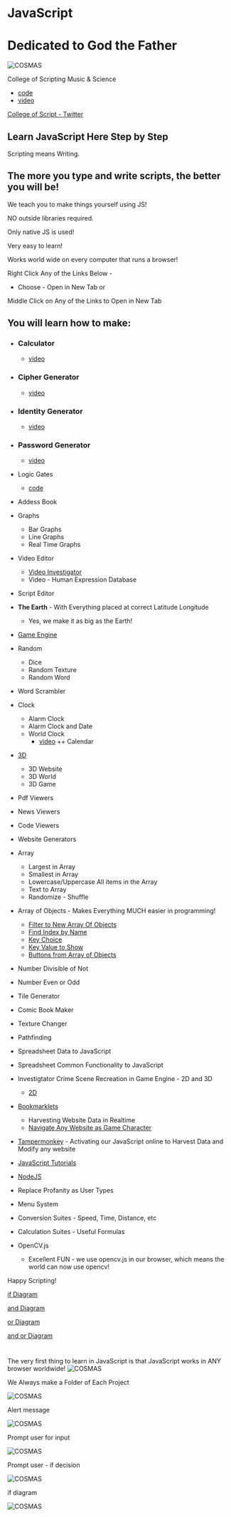 # JavaScript

# Dedicated to God the Father

![COSMAS](https://collegeofscripting.weebly.com/uploads/6/4/4/8/64482293/college-sign_orig.gif)

College of Scripting Music & Science
+ [code](https://github.com/christophertopalian)
+ [video](https://twitter.com/CollegeOfScript/status/1612493859984113664)

[College of Script - Twitter](https://twitter.com/CollegeOfScript)

## Learn JavaScript Here Step by Step

Scripting means Writing.

## The more you type and write scripts, the better you will be!

We teach you to make things yourself using JS!

NO outside libraries required.

Only native JS is used!

Very easy to learn!

Works world wide on every computer that runs a browser!


Right Click Any of the Links Below - 
  + Choose - Open in New Tab
or

Middle Click on Any of the Links to Open in New Tab

## You will learn how to make:
+ ### Calculator
  + [video](https://twitter.com/CollegeOfScript/status/1607320247928868864)
  
+ ### Cipher Generator
  + [video](https://twitter.com/CollegeOfScript/status/1610700699846819857)
  
+ ### Identity Generator
  + [video](https://twitter.com/CollegeOfScript/status/1610728273859809280)
  
+ ### Password Generator
  + [video](https://twitter.com/CollegeOfScript/status/1612000852796923904)

+ Logic Gates
  + [code](https://github.com/ChristopherTopalian/Topalian_JavaScript/tree/main/js_logic_gates)

+ Addess Book
+ Graphs
  + Bar Graphs
  + Line Graphs
  + Real Time Graphs

+ Video Editor
  + [Video Investigator](https://github.com/ChristopherTopalian/VideoInvestigator)
  + Video - Human Expression Database

+ Script Editor

+ **The Earth** - With Everything placed at correct Latitude Longitude
  + Yes, we make it as big as the Earth!
+ [Game Engine](https://github.com/ChristopherTopalian/Topalian-Game-Engine)
+ Random
  + Dice
  + Random Texture
  + Random Word
+ Word Scrambler
+ Clock
  + Alarm Clock
  + Alarm Clock and Date
  + World Clock
    + [video](https://twitter.com/CollegeOfScript/status/1615490598487851008?cxt=HHwWgIDQzfuIsOssAAAA)
++ Calendar
+ [3D](https://github.com/ChristopherTopalian/Topalian_BabylonJS)
  + 3D Website
  + 3D World
  + 3D Game
+ Pdf Viewers
+ News Viewers
+ Code Viewers
+ Website Generators
+ Array
  + Largest in Array
  + Smallest in Array
  + Lowercase/Uppercase All items in the Array
  + Text to Array
  + Randomize - Shuffle
+ Array of Objects - Makes Everything MUCH easier in programming!
  + [Filter to New Array Of Objects](https://github.com/ChristopherTopalian/Topalian_JavaScript/tree/main/js_array_of_objects_filter_to_new_array_of_objects)
  + [Find Index by Name](https://github.com/ChristopherTopalian/Topalian_JavaScript/tree/main/js_array_of_objects_find_index_by_name)
  + [Key Choice](https://github.com/ChristopherTopalian/Topalian_JavaScript/tree/main/js_array_of_objects_key_choice)
  + [Key Value to Show](https://github.com/ChristopherTopalian/Topalian_JavaScript/tree/main/js_array_of_objects_key_value_to_show)
  + [Buttons from Array of Objects](https://github.com/ChristopherTopalian/Topalian_JavaScript/tree/main/js_buttons_create_from_array_of_objects)

+ Number Divisible of Not
+ Number Even or Odd
+ Tile Generator
+ Comic Book Maker
+ Texture Changer
+ Pathfinding
+ Spreadsheet Data to JavaScript
+ Spreadsheet Common Functionality to JavaScript
+ Investigtator Crime Scene Recreation in Game Engine - 2D and 3D
  + [2D](https://github.com/ChristopherTopalian/TopalianGameEngineDataNavigator)
+ [Bookmarklets](https://github.com/ChristopherTopalian/Topalian_JavaScript_Bookmarklets)
  + Harvesting Website Data in Realtime
  + [Navigate Any Website as Game Character](https://github.com/ChristopherTopalian/Topalian-Website-Game-Engine)
+ [Tampermonkey](https://github.com/ChristopherTopalian/Topalian_JavaScript_UserScripts) - Activating our JavaScript online to Harvest Data and Modify any website
+ [JavaScript Tutorials](https://github.com/ChristopherTopalian/Topalian_JavaScript)
+ [NodeJS](https://github.com/ChristopherTopalian/Topalian_Node.js)
+ Replace Profanity as User Types
+ Menu System
+ Conversion Suites - Speed, Time, Distance, etc
+ Calculation Suites - Useful Formulas
+ OpenCV.js
  - Excellent FUN - we use opencv.js in our browser, which means the world can now use opencv!

Happy Scripting!


[if Diagram](https://pbs.twimg.com/media/Fk3q19HXwAA51HS?format=jpg&name=small)

[and Diagram](https://pbs.twimg.com/media/Fl7_6aHWYAE84jF?format=jpg&name=small)

[or Diagram](https://pbs.twimg.com/media/Fl8CQGtX0AEP3ov?format=jpg&name=900x900)

[and or Diagram](https://pbs.twimg.com/media/Fl-IDfZWAAM_fDT?format=jpg&name=small)

#
The very first thing to learn in JavaScript is that JavaScript works in ANY browser worldwide!
![COSMAS](https://collegeofscripting.weebly.com/uploads/6/4/4/8/64482293/title_orig.png)

We Always make a Folder of Each Project

![COSMAS](https://collegeofscripting.weebly.com/uploads/6/4/4/8/64482293/002-how-to-make-new-folder_orig.png)

Alert message

![COSMAS](https://collegeofscripting.weebly.com/uploads/6/4/4/8/64482293/023-alert-nice-lkjel_orig.png)

Prompt user for input

![COSMAS](https://collegeofscripting.weebly.com/uploads/6/4/4/8/64482293/026-input-eljelkje_orig.png)

Prompt user - if decision

![COSMAS](https://collegeofscripting.weebly.com/uploads/6/4/4/8/64482293/028-prompt-using-if-1-lkj_orig.png)

if diagram

![COSMAS](https://pbs.twimg.com/media/Fk3q19HXwAA51HS?format=jpg&name=900x900)

